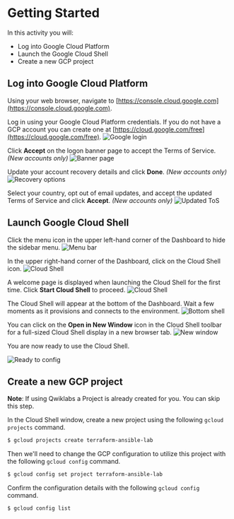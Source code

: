 # Getting Started

In this activity you will:

* Log into Google Cloud Platform
* Launch the Google Cloud Shell
* Create a new GCP project

## Log into Google Cloud Platform

Using your web browser, navigate to [https://console.cloud.google.com](https://console.cloud.google.com).

Log in using your Google Cloud Platform credentials.  If you do not have a GCP account you can create one at [https://cloud.google.com/free](https://cloud.google.com/free).
![Google login](img/gcp-login.png)

Click __Accept__ on the logon banner page to accept the Terms of Service. *(New accounts only)*
![Banner page](img/banner-page.png)

Update your account recovery details and click __Done__. *(New accounts only)*
![Recovery options](img/recovery.png)

Select your country, opt out of email updates, and accept the updated Terms of Service and click __Accept__. *(New accounts only)*
![Updated ToS](img/updated-tos.png)

## Launch Google Cloud Shell

Click the menu icon in the upper left-hand corner of the Dashboard to hide the sidebar menu.
![Menu bar](img/menu.png)

In the upper right-hand corner of the Dashboard, click on the Cloud Shell icon.
![Cloud Shell](img/cloud-shell.png)

A welcome page is displayed when launching the Cloud Shell for the first time. Click __Start Cloud Shell__ to proceed.
![Cloud Shell](img/cs-intro.png)

The Cloud Shell will appear at the bottom of the Dashboard.  Wait a few moments as it provisions and connects to the environment.
![Bottom shell](img/bottom-shell.png)

You can click on the __Open in New Window__ icon in the Cloud Shell toolbar for a full-sized Cloud Shell display in a new browser tab.
![New window](img/new-window.png)

You are now ready to use the Cloud Shell.

![Ready to config](img/ready-to-config.png)

## Create a new GCP project
**Note**: If using Qwiklabs a Project is already created for you. You can skip this step.

In the Cloud Shell window, create a new project using the following `gcloud projects` command.

```bash
$ gcloud projects create terraform-ansible-lab
```

Then we'll need to change the GCP configuration to utilize this project with the following `gcloud config` command.

```bash
$ gcloud config set project terraform-ansible-lab
```

Confirm the configuration details with the following `gcloud config` command.

```bash
$ gcloud config list
```
